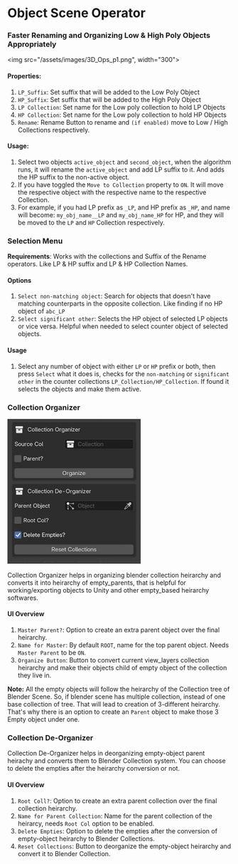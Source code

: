 # Object Scene Operator


### Faster Renaming and Organizing Low & High Poly Objects Appropriately

<!-- ![Renamer UI](assets/images/Ovw_Rename.jpg) -->
<img src="/assets/images/3D_Ops_p1.png", width="300">



#### Properties:
1. `LP_Suffix`: Set suffix that will be added to the Low Poly Object
2. `HP_Suffix`: Set suffix that will be added to the High Poly Object
3. `LP Collection`: Set name for the Low poly collection to hold LP Objects
4. `HP Collection`: Set name for the Low poly collection to hold HP Objects
5. `Rename`: Rename Button to rename and `(if enabled)` move to Low / High Collections respectively.

#### Usage:
1. Select two objects `active_object` and `second_object`, when the algorithm runs, it will rename the `active_object` and add LP suffix to it. And adds the HP suffix to the non-active object.
2. If you have toggled the `Move to Collection` property to `ON`. It will move the respective object with the respective name to the respective Collection.
3. For example, if you had LP prefix as `_LP`, and HP prefix as `_HP`, and name will become: `my_obj_name__LP` and `my_obj_name_HP` for HP, and they will be moved to the `LP` and `HP` Collection respectively.

### Selection Menu
**Requirements**: Works with the collections and Suffix of the Rename operators. Like LP & HP suffix and LP & HP Collection Names.

#### Options

1. `Select non-matching object`: Search for objects that doesn't have matching counterparts in the opposite collection. Like finding if no HP object of `abc_LP`   
2. `Select significant other`: Selects the HP object of selected LP objects or vice versa. Helpful when needed to select counter object of selected objects.

#### Usage
1. Select any number of object with either `LP` or `HP` prefix or both, then press `Select` what it does is, checks for the `non-matching` or `significant other` in the counter collections `LP_Collection/HP_Collection`. If found it selects the objects and make them active.




### Collection Organizer

<img src="/assets/images/3D_Ops_p2.png" width=300>

Collection Organizer helps in organizing blender collection heirarchy and converts it into heirarchy of empty_parents, that is helpful for working/exporting objects to Unity and other empty_based heirarchy softwares.


#### UI Overview
1. `Master Parent?`: Option to create an extra parent object over the final heirarchy.
2. `Name for Master`: By default `ROOT`, name for the top parent object. Needs `Master Parent` to be `ON`.
3. `Organize Button`: Button to convert current view_layers collection heirarchy and make their objects child of empty object of the collection they live in.

**Note:** 
All the empty objects will follow the heirarchy of the Collection tree of Blender Scene. So, if blender scene has multiple collection, instead of one base collection of tree.
That will lead to creation of 3-different heirarchy.
That's why there is an option to create an `Parent` object to make those 3 Empty object under one.


### Collection De-Organizer
Collection De-Organizer helps in deorganizing empty-object parent heirachy and converts them to Blender Collection system. You can choose to delete the empties after the heirarchy conversion or not.

#### UI Overview
1. `Root Coll?`: Option to create an extra parent collection over the final collection heirarchy.
2. `Name for Parent Collection`: Name for the parent collection of the heirarcy, needs `Root Col` option to be enabled.
3. `Delete Empties`: Option to delete the empties after the conversion of empty-object heirarchy to Blender Collections.
4. `Reset Collections`: Button to deorganize the empty-object heirarchy and convert it to Blender Collection.
